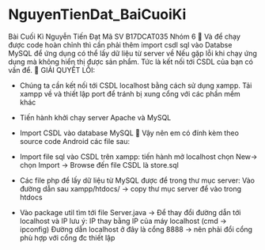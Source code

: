 # NguyenTienDat_BaiCuoiKi
Bài Cuối Kì 
Nguyễn Tiến Đạt 
Mã SV B17DCAT035 
Nhóm 6

Và để chạy được code hoàn chỉnh thì cần phải thêm import csdl sql vào Databse MySQL để ứng dụng có thể lấy dữ liệu từ server về
Nếu gặp lỗi khi chạy ứng dụng mà không hiển thị được sản phẩm. Tức là kết nối tới CSDL của bạn có vấn để.
	GIẢI QUYẾT LỖI:
-	Chúng ta cần kết nối tới CSDL localhost bằng cách sử dụng xampp. Tải xampp về và thiết lập port để tránh bị xung cổng với các phần mềm khác
 
-	Tiến hành khởi chạy server Apache và MySQL
-	Import CSDL vào database MySQL
	Vậy nên em có đính kèm theo source code Android các file sau: 
+  Import file sql vào CSDL trên xampp: tiến hành mở localhost chọn New-> chọn Import -> Browse đến file CSDL là store.sql 
+ Các file php để lấy dữ liệu từ MySQL được để trong thư mục server: Vào đường dẫn sau xampp/htdocs/ -> copy thư mục server để vào trong htdocs 
 
+  Vào package util tìm tới file Server.java -> Để thay đổi đường dẫn tới localhost và IP lưu ý:
IP thay bằng IP của máy localhost (cmd -> ipconfig)
Đường dẫn localhost ở đây là cổng 8888 -> nên phải đổi cổng phù hợp với cổng đc thiết lập 
 
